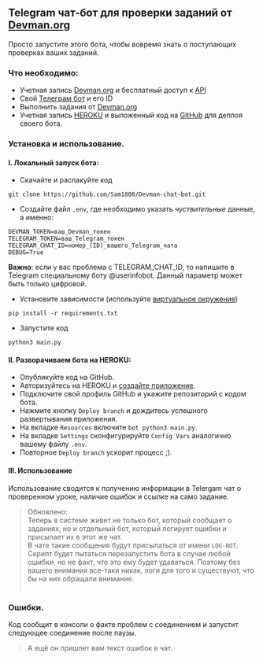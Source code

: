 ## Telegram чат-бот для проверки заданий от [Devman.org](https://dvmn.org/)
Просто запустите этого бота, чтобы вовремя знать о поступающих проверках ваших заданий.  
### Что необходимо: 

- Учетная запись [Devman.org](https://dvmn.org/) и бесплатный доступ к [API](https://dvmn.org/api/docs/)
- Свой [Телеграм бот](https://telegram.me/BotFather) и его ID
- Выполнить задания от [Devman.org](https://dvmn.org/)
- Учетная запись [HEROKU](https://id.heroku.com/login) и выложенный код на [GitHub](https://github.com) для деплоя своего бота.

### Установка и использование.

#### I. Локальный запуск бота:
- Скачайте и распакуйте код
```
git clone https://github.com/Sam1808/Devman-chat-bot.git
```
- Создайте файл `.env`, где необходимо указать *чуствительные* данные, а именно: 
```
DEVMAN_TOKEN=ваш_Devman_токен
TELEGRAM_TOKEN=ваш_Telegram_токен
TELEGRAM_CHAT_ID=номер_(ID)_вашего_Telegram_чата
DEBUG=True
```
**Важно**: если у вас проблема с TELEGRAM_CHAT_ID, то напишите в Telegram специальному боту @userinfobot. Данный параметр может быть только цифровой.
- Установите зависимости (используйте [виртуальное окружение](https://devman.org/encyclopedia/pip/pip_virtualenv/))
```
pip install -r requirements.txt
```
- Запустите код
```
python3 main.py
```

#### II. Разворачиваем бота на HEROKU:
- Опубликуйте код на GitHub.
- Авторизуйтесь на HEROKU и [создайте приложение](https://dashboard.heroku.com/new-app?org=personal-apps).  
- Подключите свой профиль GitHub и укажите репозиторий с кодом бота.
- Нажмите кнопку `Deploy branch` и дождитесь успешного развертывания приложения.
- На вкладке `Resources` включите `bot python3 main.py`.
- На вкладке `Settings` сконфигурируйте `Config Vars` аналогично вашему файлу `.env`.
- Повторное `Deploy branch` ускорит процесс ;).

#### III. Использование  
Использование сводится к получению информации в Telergam чат о проверенном уроке, наличие ошибок и ссылке на само задание.
>Обновлено:  
> Теперь в системе живет не только бот, который сообщает о заданиях, но и отдельный бот,
> который логирует ошибки и присылает их в этот же чат.  
> В чате такие сообщения будут присылаться от имени `LOG-BOT`.  
> Скрипт будет пытаться перезапустить бота в случае любой ошибки, но не факт, что это ему будет удаваться. 
> Поэтому без вашего внимания все-таки никак, логи для того и существуют, что бы на них обращали внимание.
</br></br>
### Ошибки.
Код сообщит в консоли о факте проблем с соединением и запустит следующее соединение после паузы.
> А ещё он пришлет вам текст ошибок в чат.
